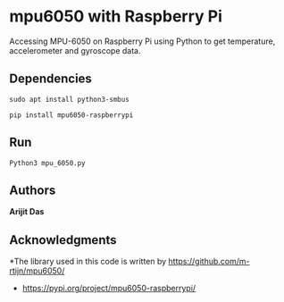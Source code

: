 # mpu6050 with Raspberry Pi

Accessing MPU-6050 on Raspberry Pi using Python to get temperature, accelerometer and gyroscope data.

## Dependencies

```
sudo apt install python3-smbus

pip install mpu6050-raspberrypi
```

## Run 

```
Python3 mpu_6050.py
```


## Authors

**Arijit Das** 


## Acknowledgments

*The library used in this code is written by https://github.com/m-rtijn/mpu6050/
* https://pypi.org/project/mpu6050-raspberrypi/




